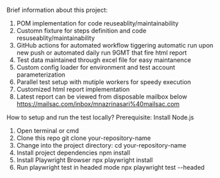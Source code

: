 Brief information about this project:
1. POM implementation for code reuseablity/maintainability
2. Customn fixture for steps definition and code resuseablity/maintainability
3. GitHub actions for automated workflow tiggering automatic run upon new push or automated daily run 9GMT that fire html report
4. Test data maintained through excel file for easy maintanence 
5. Custom config loader for environment and test account parameterization
6. Parallel test setup with mutiple workers for speedy execution
7. Customized html report implementation
8. Latest report can be viewed from disposable mailbox below
https://mailsac.com/inbox/mnazrinasari%40mailsac.com


How to setup and run the test locally?
Prerequisite: Install Node.js

1. Open terminal or cmd
2. Clone this repo
   git clone your-repository-name
3. Change into the project directory:
   cd your-repository-name
4. Install project dependencies
   npm install
5. Install Playwright Browser
   npx playwright install
6. Run playwright test in headed mode
   npx playwright test --headed